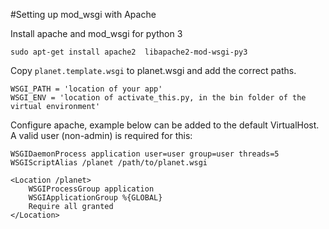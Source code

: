 #Setting up mod_wsgi with Apache

Install apache and mod_wsgi for python 3

    sudo apt-get install apache2  libapache2-mod-wsgi-py3
    
Copy `planet.template.wsgi` to planet.wsgi and add the correct paths. 

    WSGI_PATH = 'location of your app'
    WSGI_ENV = 'location of activate_this.py, in the bin folder of the virtual environment'
    
Configure apache, example below can be added to the default VirtualHost. A valid user (non-admin) is required for this:

	WSGIDaemonProcess application user=user group=user threads=5
	WSGIScriptAlias /planet /path/to/planet.wsgi

	<Location /planet>
    	WSGIProcessGroup application
	    WSGIApplicationGroup %{GLOBAL}
	    Require all granted
	</Location>

